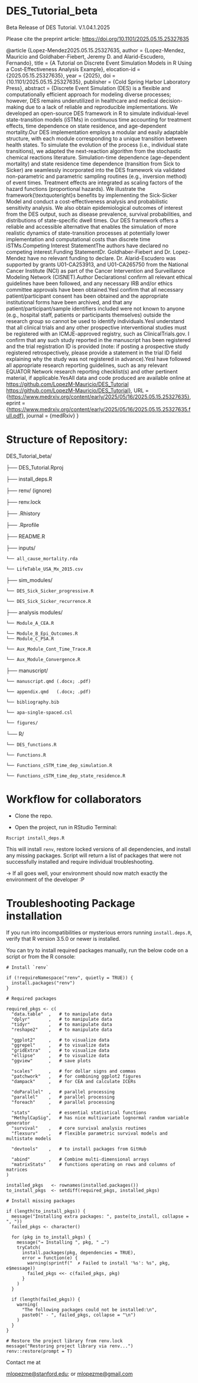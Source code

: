 # DES_Tutorial_beta
Beta Release of DES Tutorial. 
V.1.04.1.2025

Please cite the preprint article: https://doi.org/10.1101/2025.05.15.25327635

@article {Lopez-Mendez2025.05.15.25327635,
	author = {Lopez-Mendez, Mauricio and Goldhaber-Fiebert, Jeremy D. and Alarid-Escudero, Fernando},
	title = {A Tutorial on Discrete Event Simulation Models in R Using a Cost-Effectiveness Analysis Example},
	elocation-id = {2025.05.15.25327635},
	year = {2025},
	doi = {10.1101/2025.05.15.25327635},
	publisher = {Cold Spring Harbor Laboratory Press},
	abstract = {Discrete Event Simulation (DES) is a flexible and computationally efficient approach for modeling diverse processes; however, DES remains underutilized in healthcare and medical decision-making due to a lack of reliable and reproducible implementations. We developed an open-source DES framework in R to simulate individual-level state-transition models (iSTMs) in continuous time accounting for treatment effects, time dependence on state residence, and age-dependent mortality.Our DES implementation employs a modular and easily adaptable structure, with each module corresponding to a unique transition between health states. To simulate the evolution of the process (i.e., individual state transitions), we adapted the next-reaction algorithm from the stochastic chemical reactions literature. Simulation-time dependence (age-dependent mortality) and state residence time dependence (transition from Sick to Sicker) are seamlessly incorporated into the DES framework via validated non-parametric and parametric sampling routines (e.g., inversion method) of event times. Treatment effects are integrated as scaling factors of the hazard functions (proportional hazards). We illustrate the framework{\textquoteright}s benefits by implementing the Sick-Sicker Model and conduct a cost-effectiveness analysis and probabilistic sensitivity analysis. We also obtain epidemiological outcomes of interest from the DES output, such as disease prevalence, survival probabilities, and distributions of state-specific dwell times. Our DES framework offers a reliable and accessible alternative that enables the simulation of more realistic dynamics of state-transition processes at potentially lower implementation and computational costs than discrete time iSTMs.Competing Interest StatementThe authors have declared no competing interest.Funding StatementDr. Goldhaber-Fiebert and Dr. Lopez-Mendez have no relevant funding to declare. Dr. Alarid-Escudero was supported by grants U01-CA253913, and U01-CA265750 from the National Cancer Institute (NCI) as part of the Cancer Intervention and Surveillance Modeling Network (CISNET).Author DeclarationsI confirm all relevant ethical guidelines have been followed, and any necessary IRB and/or ethics committee approvals have been obtained.YesI confirm that all necessary patient/participant consent has been obtained and the appropriate institutional forms have been archived, and that any patient/participant/sample identifiers included were not known to anyone (e.g., hospital staff, patients or participants themselves) outside the research group so cannot be used to identify individuals.YesI understand that all clinical trials and any other prospective interventional studies must be registered with an ICMJE-approved registry, such as ClinicalTrials.gov. I confirm that any such study reported in the manuscript has been registered and the trial registration ID is provided (note: if posting a prospective study registered retrospectively, please provide a statement in the trial ID field explaining why the study was not registered in advance).YesI have followed all appropriate research reporting guidelines, such as any relevant EQUATOR Network research reporting checklist(s) and other pertinent material, if applicable.YesAll data and code produced are available online at https://github.com/LopezM-Mauricio/DES_Tutorial https://github.com/LopezM-Mauricio/DES_Tutorial},
	URL = {https://www.medrxiv.org/content/early/2025/05/16/2025.05.15.25327635},
	eprint = {https://www.medrxiv.org/content/early/2025/05/16/2025.05.15.25327635.full.pdf},
	journal = {medRxiv}
}

# Structure of Repository: 

DES_Tutorial_beta/

├── DES_Tutorial.Rproj

├── install_deps.R

├── renv/ (ignore)

├── renv.lock

├── .Rhistory

├── .Rprofile

├── README.R

├── inputs/

    └── all_cause_mortality.rda
    
    └── LifeTable_USA_Mx_2015.csv    
    
├── sim_modules/
   
    └── DES_Sick_Sicker_progressive.R
    
    └── DES_Sick_Sicker_recurrence.R
    
├── analysis modules/
    
    └── Module_A_CEA.R
    
    └── Module_B_Epi_Outcomes.R
    └── Module_C_PSA.R
    
    └── Aux_Module_Cont_Time_Trace.R
    
    └── Aux_Module_Convergence.R
    
├── manuscript/
   
    └── manuscript.qmd (.docx; .pdf)
    
    └── appendix.qmd   (.docx; .pdf)
    
    └── bibliography.bib
    
    └── apa-single-spaced.csl
    
    └── figures/
    
└── R/
    
    └── DES_functions.R
    
    └── Functions.R
    
    └── Functions_cSTM_time_dep_simulation.R
    
    └── Functions_cSTM_time_dep_state_residence.R


# Workflow for collaborators

  - Clone the repo.

  - Open the project, run in RStudio Terminal:

`Rscript install_deps.R`

This will install `renv`, restore locked versions of all dependencies, and install any missing packages. Script will return a list of packages that were not successfully installed and require individual troubleshooting.

->  If all goes well, your environment should now match exactly the environment of the developer :P


# Troubleshooting Package installation

If you run into incompatibilities or mysterious errors running `install.deps.R`, verify that R version 3.5.0 or newer is installed.

You can try to install required packages manually, run the below code on a script or from the R console:

```
# Install `renv`

if (!requireNamespace("renv", quietly = TRUE)) {
  install.packages("renv")
}

# Required packages

required_pkgs <- c(
  "data.table"  ,   # to manipulate data
  "dplyr"       ,   # to manipulate data
  "tidyr"       ,   # to manipulate data
  "reshape2"    ,   # to manipulate data
  
  "ggplot2"     ,   # to visualize data
  "ggrepel"     ,   # to visualize data
  "gridExtra"   ,   # to visualize data
  "ellipse"     ,   # to visualize data
  "ggview"      ,   # save plots
  
  "scales"      ,   # for dollar signs and commas
  "patchwork"   ,   # for combining ggplot2 figures
  "dampack"     ,   # for CEA and calculate ICERs
  
  "doParallel"  ,   # parallel processing
  "parallel"    ,   # parallel processing
  "foreach"     ,   # parallel processing
  
  "stats"       ,   # essential statistical functions
  "MethylCapSig",   # has nice multivariate lognormal random variable generator
  "survival"    ,   # core survival analysis routines
  "flexsurv"    ,   # flexible parametric survival models and multistate models
  
  "devtools"    ,   # to install packages from GitHub
  
  "abind"       ,   # Combine multi-dimensional arrays
  "matrixStats"     # functions operating on rows and columns of matrices
)

installed_pkgs   <- rownames(installed.packages())
to_install_pkgs  <- setdiff(required_pkgs, installed_pkgs)

# Install missing packages 

if (length(to_install_pkgs)) {
  message("Installing extra packages: ", paste(to_install, collapse = ", "))
  failed_pkgs <- character()
  
  for (pkg in to_install_pkgs) {
    message("→ Installing ", pkg, " …")
    tryCatch(
      install.packages(pkg, dependencies = TRUE),
      error = function(e) {
        warning(sprintf("  ✗ Failed to install '%s': %s", pkg, e$message))
        failed_pkgs <<- c(failed_pkgs, pkg)
      }
    )
  }
  
  if (length(failed_pkgs)) {
    warning(
      "The following packages could not be installed:\n",
      paste0(" - ", failed_pkgs, collapse = "\n")
    )
  }
}

# Restore the project library from renv.lock
message("Restoring project library via renv...")
renv::restore(prompt = T)

```
Contact me at 

mlopezme@stanford.edu; or  mlopezme@gmail.com
